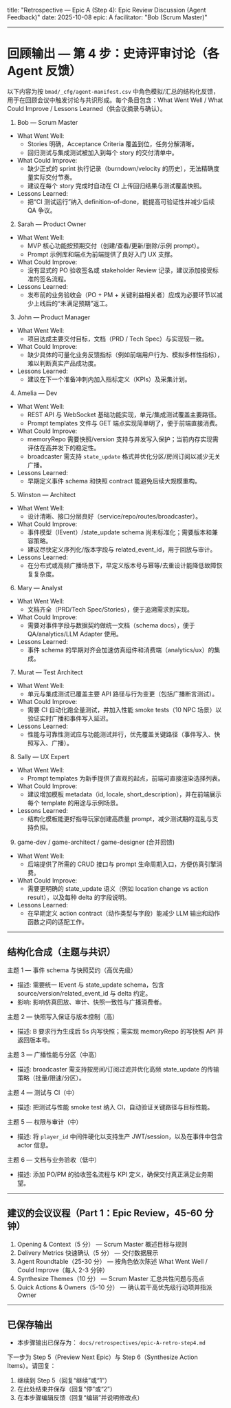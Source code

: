 title: "Retrospective — Epic A (Step 4): Epic Review Discussion (Agent Feedback)"
date: 2025-10-08
epic: A
facilitator: "Bob (Scrum Master)"

---

# 回顾输出 — 第 4 步：史诗评审讨论（各 Agent 反馈）

以下内容为按 `bmad/_cfg/agent-manifest.csv` 中角色模拟/汇总的结构化反馈，用于在回顾会议中触发讨论与共识形成。每个条目包含：What Went Well / What Could Improve / Lessons Learned（供会议摘录与确认）。

1) Bob — Scrum Master
- What Went Well:
  - Stories 明确，Acceptance Criteria 覆盖到位，任务分解清晰。
  - 回归测试与集成测试被加入到每个 story 的交付清单中。
- What Could Improve:
  - 缺少正式的 sprint 执行记录（burndown/velocity 的历史），无法精确度量实际交付节奏。
  - 建议在每个 story 完成时自动在 CI 上传回归结果与测试覆盖快照。
- Lessons Learned:
  - 把“CI 测试运行”纳入 definition-of-done，能提高可验证性并减少后续 QA 争议。

2) Sarah — Product Owner
- What Went Well:
  - MVP 核心功能按预期交付（创建/查看/更新/删除/示例 prompt）。
  - Prompt 示例库和端点为前端提供了良好入门 UX 支撑。
- What Could Improve:
  - 没有显式的 PO 验收签名或 stakeholder Review 记录，建议添加接受标准的签名流程。
- Lessons Learned:
  - 发布前的业务验收会（PO + PM + 关键利益相关者）应成为必要环节以减少上线后的“未满足预期”返工。

3) John — Product Manager
- What Went Well:
  - 项目达成主要交付目标，文档（PRD / Tech Spec）与实现较一致。
- What Could Improve:
  - 缺少具体的可量化业务反馈指标（例如前端用户行为、模拟多样性指标），难以判断真实产品成功度。
- Lessons Learned:
  - 建议在下一个准备冲刺内加入指标定义（KPIs）及采集计划。

4) Amelia — Dev
- What Went Well:
  - REST API 与 WebSocket 基础功能实现，单元/集成测试覆盖主要路径。
  - Prompt templates 文件与 GET 端点实现简单明了，便于前端直接消费。
- What Could Improve:
  - memoryRepo 需要快照/version 支持与并发写入保护；当前内存实现需评估在高并发下的稳定性。
  - broadcaster 需支持 `state_update` 格式并优化分区/房间订阅以减少无关广播。
- Lessons Learned:
  - 早期定义事件 schema 和快照 contract 能避免后续大规模重构。

5) Winston — Architect
- What Went Well:
  - 设计清晰、接口分层良好（service/repo/routes/broadcaster）。
- What Could Improve:
  - 事件模型（IEvent）/state_update schema 尚未标准化；需要版本和兼容策略。
  - 建议尽快定义序列化/版本字段与 related_event_id，用于回放与审计。
- Lessons Learned:
  - 在分布式或高频广播场景下，早定义版本号与幂等/去重设计能降低故障恢复复杂度。

6) Mary — Analyst
- What Went Well:
  - 文档齐全（PRD/Tech Spec/Stories），便于追溯需求到实现。
- What Could Improve:
  - 需要对事件字段与数据契约做统一文档（schema docs），便于 QA/analytics/LLM Adapter 使用。
- Lessons Learned:
  - 事件 schema 的早期对齐会加速仿真组件和消费端（analytics/ux）的集成。

7) Murat — Test Architect
- What Went Well:
  - 单元与集成测试已覆盖主要 API 路径与行为变更（包括广播断言测试）。
- What Could Improve:
  - 需要 CI 自动化跑全量测试，并加入性能 smoke tests（10 NPC 场景）以验证实时广播和事件写入延迟。
- Lessons Learned:
  - 性能与可靠性测试应与功能测试并行，优先覆盖关键路径（事件写入、快照写入、广播）。

8) Sally — UX Expert
- What Went Well:
  - Prompt templates 为新手提供了直观的起点，前端可直接渲染选择列表。
- What Could Improve:
  - 建议增加模板 metadata（id, locale, short_description），并在前端展示每个 template 的用途与示例场景。
- Lessons Learned:
  - 结构化模板能更好指导玩家创建高质量 prompt，减少测试期的混乱与支持负担。

9) game-dev / game-architect / game-designer (合并回馈)
- What Went Well:
  - 后端提供了所需的 CRUD 接口与 prompt 生命周期入口，方便仿真引擎消费。
- What Could Improve:
  - 需要更明确的 state_update 语义（例如 location change vs action result），以及每种 delta 的字段说明。
- Lessons Learned:
  - 在早期定义 action contract（动作类型与字段）能减少 LLM 输出和动作函数之间的适配工作。

---

## 结构化合成（主题与共识）

主题 1 — 事件 schema 与快照契约（高优先级）
- 描述: 需要统一 IEvent 与 state_update schema，包含 source/version/related_event_id 与 delta 约定。
- 影响: 影响仿真回放、审计、快照一致性与广播消费者。

主题 2 — 快照写入保证与版本控制（高）
- 描述: B 要求行为生成后 5s 内写快照；需实现 memoryRepo 的写快照 API 并返回版本号。

主题 3 — 广播性能与分区（中高）
- 描述: broadcaster 需支持按房间/订阅过滤并优化高频 state_update 的传输策略（批量/限速/分区）。

主题 4 — 测试与 CI（中）
- 描述: 把测试与性能 smoke test 纳入 CI，自动验证关键路径与目标性能。

主题 5 — 权限与审计（中）
- 描述: 将 `player_id` 中间件硬化以支持生产 JWT/session，以及在事件中包含 actor 信息。

主题 6 — 文档与业务验收（低中）
- 描述: 添加 PO/PM 的验收签名流程与 KPI 定义，确保交付真正满足业务期望。

---

## 建议的会议议程（Part 1：Epic Review，45-60 分钟）
1. Opening & Context（5 分） — Scrum Master 概述目标与规则
2. Delivery Metrics 快速确认（5 分） — 交付数据展示
3. Agent Roundtable（25-30 分） — 按角色依次陈述 What Went Well / Could Improve（每人 2-3 分钟）
4. Synthesize Themes（10 分） — Scrum Master 汇总共性问题与亮点
5. Quick Actions & Owners（5-10 分） — 确认若干高优先级行动项并指派 Owner

---

## 已保存输出
- 本步骤输出已保存为： `docs/retrospectives/epic-A-retro-step4.md`

下一步为 Step 5（Preview Next Epic）与 Step 6（Synthesize Action Items）。请回复：
1) 继续到 Step 5（回复“继续”或“1”）
2) 在此处结束并保存（回复“停”或“2”）
3) 在本步骤编辑反馈（回复“编辑”并说明修改点）
